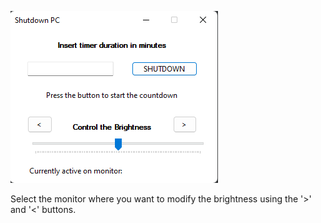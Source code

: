 ![form](form.png)

Select the monitor where you want to modify the brightness using the '>' and '<' buttons.